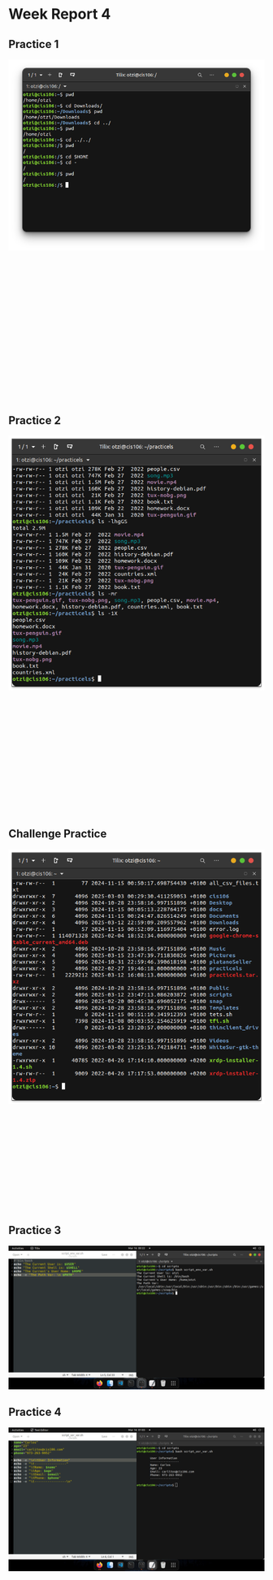 # Week Report 4

## Practice 1
![Practice 1](p1.png)
<br><br><br><br><br><br><br><br><br><br><br><br><br><br><br><br><br><br>

## Practice 2
![Practice 2](p2.png)
<br><br><br><br><br><br><br><br><br><br><br><br><br><br><br>

## Challenge Practice
![Challenge Practice](cp3.png)
<br><br><br><br><br><br><br><br><br><br><br><br><br>

## Practice 3
![Practice 3](p3.png)

## Practice 4
![Practice 4](p4.png)

